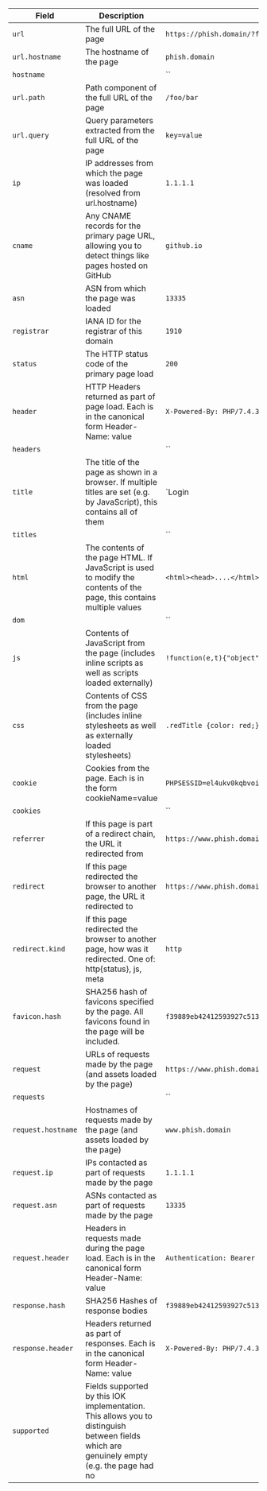 | Field | Description | Example |
|-------|-------------|---------|
|`url`|The full URL of the page|`https://phish.domain/?foo=bar`|
|`url.hostname`|The hostname of the page|`phish.domain`|
|`hostname`||``|
|`url.path`|Path component of the full URL of the page|`/foo/bar`|
|`url.query`|Query parameters extracted from the full URL of the page|`key=value`|
|`ip`|IP addresses from which the page was loaded (resolved from url.hostname)|`1.1.1.1`|
|`cname`|Any CNAME records for the primary page URL, allowing you to detect things like pages hosted on GitHub|`github.io`|
|`asn`|ASN from which the page was loaded|`13335`|
|`registrar`|IANA ID for the registrar of this domain|`1910`|
|`status`|The HTTP status code of the primary page load|`200`|
|`header`|HTTP Headers returned as part of page load. Each is in the canonical form Header-Name: value|`X-Powered-By: PHP/7.4.33`|
|`headers`||``|
|`title`|The title of the page as shown in a browser. If multiple titles are set (e.g. by JavaScript), this contains all of them|`Login | My Bank`|
|`titles`||``|
|`html`|The contents of the page HTML. If JavaScript is used to modify the contents of the page, this contains multiple values|`<html><head>....</html>`|
|`dom`||``|
|`js`|Contents of JavaScript from the page (includes inline scripts as well as scripts loaded externally)|`!function(e,t){"object"==typeof module&&`|
|`css`|Contents of CSS from the page (includes inline stylesheets as well as externally loaded stylesheets)|`.redTitle {color: red;}`|
|`cookie`|Cookies from the page. Each is in the form cookieName=value|`PHPSESSID=el4ukv0kqbvoirg7nkp4dncpk3`|
|`cookies`||``|
|`referrer`|If this page is part of a redirect chain, the URL it redirected from|`https://www.phish.domain/initial`|
|`redirect`|If this page redirected the browser to another page, the URL it redirected to|`https://www.phish.domain/see-other`|
|`redirect.kind`|If this page redirected the browser to another page, how was it redirected. One of: http{status}, js, meta|`http`|
|`favicon.hash`|SHA256 hash of favicons specified by the page. All favicons found in the page will be included.|`f39889eb42412593927c5136480e66f4ff0b813e071f2e5ddab70c14154692e4`|
|`request`|URLs of requests made by the page (and assets loaded by the page)|`https://www.phish.domain/css/style.css`|
|`requests`||``|
|`request.hostname`|Hostnames of requests made by the page (and assets loaded by the page)|`www.phish.domain`|
|`request.ip`|IPs contacted as part of requests made by the page|`1.1.1.1`|
|`request.asn`|ASNs contacted as part of requests made by the page|`13335`|
|`request.header`|Headers in requests made during the page load. Each is in the canonical form Header-Name: value|`Authentication: Bearer el4ukv0kqbvoirg7nkp4dncpk3`|
|`response.hash`|SHA256 Hashes of response bodies|`f39889eb42412593927c5136480e66f4ff0b813e071f2e5ddab70c14154692e4`|
|`response.header`|Headers returned as part of responses. Each is in the canonical form Header-Name: value|`X-Powered-By: PHP/7.4.33`|
|`supported`|Fields supported by this IOK implementation. This allows you to distinguish between fields which are genuinely empty (e.g. the page had no <title> element) from cases where the data was not loaded.|`url.query`|
|`unsupported`|Fields *not* supported by this IOK implementation. For example, the favicon may not have been fetched and so the favicon.hash field will be unset.|`favicon.hash`|
